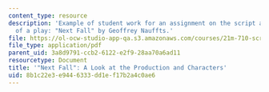 ```yaml
---
content_type: resource
description: 'Example of student work for an assignment on the script and production
  of a play: "Next Fall" by Geoffrey Nauffts.'
file: https://ol-ocw-studio-app-qa.s3.amazonaws.com/courses/21m-710-script-analysis-fall-2011/8b1c22e3e9446333dd1ef17b2a4c0ae6_MIT21M_710F11_Next_Fall.pdf
file_type: application/pdf
parent_uid: 3a8d9791-ccb2-6122-e2f9-28aa70a6ad11
resourcetype: Document
title: '"Next Fall": A Look at the Production and Characters'
uid: 8b1c22e3-e944-6333-dd1e-f17b2a4c0ae6
---
```

